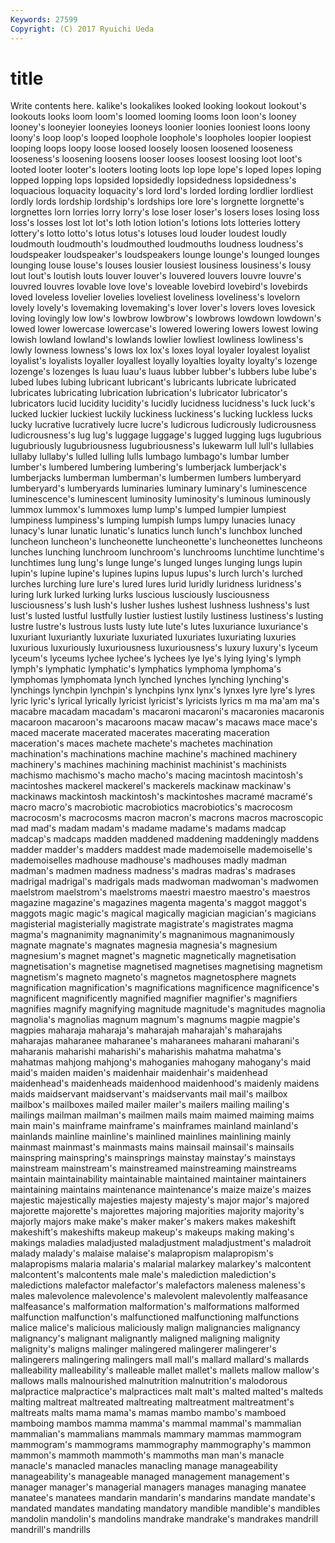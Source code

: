 ```yaml
---
Keywords: 27599 
Copyright: (C) 2017 Ryuichi Ueda
---
```


# title

Write contents here.
kalike's lookalikes looked looking lookout lookout's lookouts looks loom
loom's loomed looming looms loon loon's looney looney's looneyier looneyies
looneys loonier loonies looniest loons loony loony's loop loop's looped
loophole loophole's loopholes loopier loopiest looping loops loopy loose loosed
loosely loosen loosened looseness looseness's loosening loosens looser looses loosest
loosing loot loot's looted looter looter's looters looting loots lop
lope lope's loped lopes loping lopped lopping lops lopsided lopsidedly
lopsidedness lopsidedness's loquacious loquacity loquacity's lord lord's lorded lording lordlier
lordliest lordly lords lordship lordship's lordships lore lore's lorgnette lorgnette's
lorgnettes lorn lorries lorry lorry's lose loser loser's losers loses
losing loss loss's losses lost lot lot's loth lotion lotion's
lotions lots lotteries lottery lottery's lotto lotto's lotus lotus's lotuses
loud louder loudest loudly loudmouth loudmouth's loudmouthed loudmouths loudness loudness's
loudspeaker loudspeaker's loudspeakers lounge lounge's lounged lounges lounging louse louse's
louses lousier lousiest lousiness lousiness's lousy lout lout's loutish louts
louver louver's louvered louvers louvre louvre's louvred louvres lovable love
love's loveable lovebird lovebird's lovebirds loved loveless lovelier lovelies loveliest
loveliness loveliness's lovelorn lovely lovely's lovemaking lovemaking's lover lover's lovers
loves lovesick loving lovingly low low's lowbrow lowbrow's lowbrows lowdown
lowdown's lowed lower lowercase lowercase's lowered lowering lowers lowest lowing
lowish lowland lowland's lowlands lowlier lowliest lowliness lowliness's lowly lowness
lowness's lows lox lox's loxes loyal loyaler loyalest loyalist loyalist's
loyalists loyaller loyallest loyally loyalties loyalty loyalty's lozenge lozenge's lozenges
ls luau luau's luaus lubber lubber's lubbers lube lube's lubed
lubes lubing lubricant lubricant's lubricants lubricate lubricated lubricates lubricating lubrication
lubrication's lubricator lubricator's lubricators lucid lucidity lucidity's lucidly lucidness lucidness's
luck luck's lucked luckier luckiest luckily luckiness luckiness's lucking luckless
lucks lucky lucrative lucratively lucre lucre's ludicrous ludicrously ludicrousness ludicrousness's
lug lug's luggage luggage's lugged lugging lugs lugubrious lugubriously lugubriousness
lugubriousness's lukewarm lull lull's lullabies lullaby lullaby's lulled lulling lulls
lumbago lumbago's lumbar lumber lumber's lumbered lumbering lumbering's lumberjack lumberjack's
lumberjacks lumberman lumberman's lumbermen lumbers lumberyard lumberyard's lumberyards luminaries luminary
luminary's luminescence luminescence's luminescent luminosity luminosity's luminous luminously lummox lummox's
lummoxes lump lump's lumped lumpier lumpiest lumpiness lumpiness's lumping lumpish
lumps lumpy lunacies lunacy lunacy's lunar lunatic lunatic's lunatics lunch
lunch's lunchbox lunched luncheon luncheon's luncheonette luncheonette's luncheonettes luncheons lunches
lunching lunchroom lunchroom's lunchrooms lunchtime lunchtime's lunchtimes lung lung's lunge
lunge's lunged lunges lunging lungs lupin lupin's lupine lupine's lupines
lupins lupus lupus's lurch lurch's lurched lurches lurching lure lure's
lured lures lurid luridly luridness luridness's luring lurk lurked lurking
lurks luscious lusciously lusciousness lusciousness's lush lush's lusher lushes lushest
lushness lushness's lust lust's lusted lustful lustfully lustier lustiest lustily
lustiness lustiness's lusting lustre lustre's lustrous lusts lusty lute lute's
lutes luxuriance luxuriance's luxuriant luxuriantly luxuriate luxuriated luxuriates luxuriating luxuries
luxurious luxuriously luxuriousness luxuriousness's luxury luxury's lyceum lyceum's lyceums lychee
lychee's lychees lye lye's lying lying's lymph lymph's lymphatic lymphatic's
lymphatics lymphoma lymphoma's lymphomas lymphomata lynch lynched lynches lynching lynching's
lynchings lynchpin lynchpin's lynchpins lynx lynx's lynxes lyre lyre's lyres
lyric lyric's lyrical lyrically lyricist lyricist's lyricists lyrics m ma
ma'am ma's macabre macadam macadam's macaroni macaroni's macaronies macaronis macaroon
macaroon's macaroons macaw macaw's macaws mace mace's maced macerate macerated
macerates macerating maceration maceration's maces machete machete's machetes machination machination's
machinations machine machine's machined machinery machinery's machines machining machinist machinist's
machinists machismo machismo's macho macho's macing macintosh macintosh's macintoshes mackerel
mackerel's mackerels mackinaw mackinaw's mackinaws mackintosh mackintosh's mackintoshes macramé macramé's
macro macro's macrobiotic macrobiotics macrobiotics's macrocosm macrocosm's macrocosms macron macron's
macrons macros macroscopic mad mad's madam madam's madame madame's madams
madcap madcap's madcaps madden maddened maddening maddeningly maddens madder madder's
madders maddest made mademoiselle mademoiselle's mademoiselles madhouse madhouse's madhouses madly
madman madman's madmen madness madness's madras madras's madrases madrigal madrigal's
madrigals mads madwoman madwoman's madwomen maelstrom maelstrom's maelstroms maestri maestro
maestro's maestros magazine magazine's magazines magenta magenta's maggot maggot's maggots
magic magic's magical magically magician magician's magicians magisterial magisterially magistrate
magistrate's magistrates magma magma's magnanimity magnanimity's magnanimous magnanimously magnate magnate's
magnates magnesia magnesia's magnesium magnesium's magnet magnet's magnetic magnetically magnetisation
magnetisation's magnetise magnetised magnetises magnetising magnetism magnetism's magneto magneto's magnetos
magnetosphere magnets magnification magnification's magnifications magnificence magnificence's magnificent magnificently magnified
magnifier magnifier's magnifiers magnifies magnify magnifying magnitude magnitude's magnitudes magnolia
magnolia's magnolias magnum magnum's magnums magpie magpie's magpies maharaja maharaja's
maharajah maharajah's maharajahs maharajas maharanee maharanee's maharanees maharani maharani's maharanis
maharishi maharishi's maharishis mahatma mahatma's mahatmas mahjong mahjong's mahoganies mahogany
mahogany's maid maid's maiden maiden's maidenhair maidenhair's maidenhead maidenhead's maidenheads
maidenhood maidenhood's maidenly maidens maids maidservant maidservant's maidservants mail mail's
mailbox mailbox's mailboxes mailed mailer mailer's mailers mailing mailing's mailings
mailman mailman's mailmen mails maim maimed maiming maims main main's
mainframe mainframe's mainframes mainland mainland's mainlands mainline mainline's mainlined mainlines
mainlining mainly mainmast mainmast's mainmasts mains mainsail mainsail's mainsails mainspring
mainspring's mainsprings mainstay mainstay's mainstays mainstream mainstream's mainstreamed mainstreaming mainstreams
maintain maintainability maintainable maintained maintainer maintainers maintaining maintains maintenance maintenance's
maize maize's maizes majestic majestically majesties majesty majesty's major major's
majored majorette majorette's majorettes majoring majorities majority majority's majorly majors
make make's maker maker's makers makes makeshift makeshift's makeshifts makeup
makeup's makeups making making's makings maladies maladjusted maladjustment maladjustment's maladroit
malady malady's malaise malaise's malapropism malapropism's malapropisms malaria malaria's malarial
malarkey malarkey's malcontent malcontent's malcontents male male's malediction malediction's maledictions
malefactor malefactor's malefactors maleness maleness's males malevolence malevolence's malevolent malevolently
malfeasance malfeasance's malformation malformation's malformations malformed malfunction malfunction's malfunctioned malfunctioning
malfunctions malice malice's malicious maliciously malign malignancies malignancy malignancy's malignant
malignantly maligned maligning malignity malignity's maligns malinger malingered malingerer malingerer's
malingerers malingering malingers mall mall's mallard mallard's mallards malleability malleability's
malleable mallet mallet's mallets mallow mallow's mallows malls malnourished malnutrition
malnutrition's malodorous malpractice malpractice's malpractices malt malt's malted malted's malteds
malting maltreat maltreated maltreating maltreatment maltreatment's maltreats malts mama mama's
mamas mambo mambo's mamboed mamboing mambos mamma mamma's mammal mammal's
mammalian mammalian's mammalians mammals mammary mammas mammogram mammogram's mammograms mammography
mammography's mammon mammon's mammoth mammoth's mammoths man man's manacle manacle's
manacled manacles manacling manage manageability manageability's manageable managed management management's
manager manager's managerial managers manages managing manatee manatee's manatees mandarin
mandarin's mandarins mandate mandate's mandated mandates mandating mandatory mandible mandible's
mandibles mandolin mandolin's mandolins mandrake mandrake's mandrakes mandrill mandrill's mandrills

